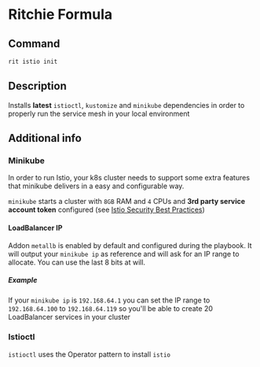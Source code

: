 # Ritchie Formula

## Command

```bash
rit istio init
```

## Description

Installs **latest** `istioctl`, `kustomize` and `minikube` dependencies in order to properly run the service mesh in your local environment

## Additional info
### Minikube

In order to run Istio, your k8s cluster needs to support some extra features that minikube delivers in a easy and configurable way.

`minikube` starts a cluster with `8GB` RAM and `4` CPUs and **3rd party service account token** configured (see [Istio Security Best Practices](https://istio.io/latest/docs/ops/best-practices/security/))

#### LoadBalancer IP

Addon `metallb` is enabled by default and configured during the playbook. It will output your `minikube ip` as reference and will ask for an IP range to allocate. You can use the last 8 bits at will.

##### Example
If your `minikube ip`  is `192.168.64.1` you can set the IP range to `192.168.64.100` to `192.168.64.119` so you'll be able to create 20 LoadBalancer services in your cluster

### Istioctl

`istioctl` uses the Operator pattern to install `istio`
